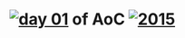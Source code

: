 # [![day 01](01)](https://adventofcode.com/2015/day/01) of AoC [![2015](2015)](https://adventofcode.com/2015)
